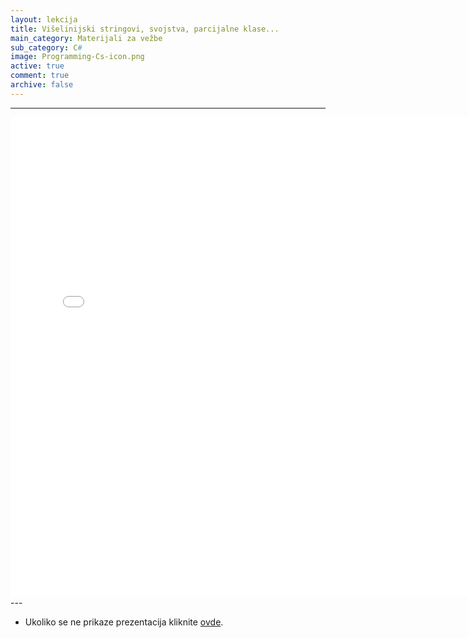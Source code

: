 ```yaml
---
layout: lekcija
title: Višelinijski stringovi, svojstva, parcijalne klase...
main_category: Materijali za vežbe
sub_category: C#
image: Programming-Cs-icon.png
active: true
comment: true
archive: false
---
```

---
<embed src="/assets/vp/2_uvod_u_C_sarp.pdf" width="768" height="768">
---

* Ukoliko se ne prikaze prezentacija kliknite [ovde](/assets/vp/2_uvod_u_C_sarp.pdf).
